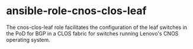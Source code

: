 # ansible-role-cnos-clos-leaf
The cnos-clos-leaf role facilitates the configuration of the leaf switches in the PoD for BGP in a CLOS fabric for switches running Lenovo's CNOS operating system.
